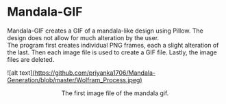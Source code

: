 # Mandala-GIF
Mandala-GIF creates a GIF of a mandala-like design using Pillow. The design does not allow for much alteration by the user.  
The program first creates individual PNG frames, each a slight alteration of the last. 
Then each image file is used to create a GIF file. 
Lastly, the image files are deleted. 

![alt text][(https://github.com/priyanka1706/Mandala-Generation/blob/master/Wolfram_Process.jpeg)](https://github.com/jack-lincoln/Mandala-GIF/blob/main/Mandala-01.png)
<p align="center"> The first image file of the mandala gif. </p>
